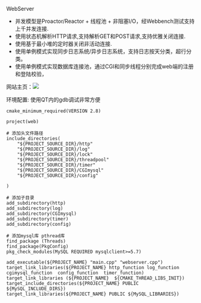 

WebServer


- 并发模型是Proactor/Reactor + 线程池 + 非阻塞I/O，经Webbench测试支持上千并发连接.
- 使用状态机解析HTTP请求,支持解析GET和POST请求,支持优雅关闭连接.
- 使用基于最小堆的定时器关闭非活动连接.
- 使用单例模式实现同步日志系统/异步日志系统，支持日志按天分类，超行分类。
- 使用单例模式实现数据库连接池，通过CGI和同步线程分别完成web端的注册和登陆校验，


网站主页：![](https://img2020.cnblogs.com/blog/1755696/202007/1755696-20200703180145867-822248581.png)


环境配置: 使用QT内的gdb调试非常方便
```
cmake_minimum_required(VERSION 2.8)

project(web)

# 添加头文件路径
include_directories(
    "${PROJECT_SOURCE_DIR}/http"
    "${PROJECT_SOURCE_DIR}/log"
    "${PROJECT_SOURCE_DIR}/lock"
    "${PROJECT_SOURCE_DIR}/threadpool"
    "${PROJECT_SOURCE_DIR}/timer"
    "${PROJECT_SOURCE_DIR}/CGImysql"
    "${PROJECT_SOURCE_DIR}/config"

)

# 添加子目录
add_subdirectory(http)
add_subdirectory(log)
add_subdirectory(CGImysql)
add_subdirectory(timer)
add_subdirectory(config)

# 添加mysql库 pthread库
find_package (Threads)
find_package(PkgConfig)
pkg_check_modules(MySQL REQUIRED mysqlclient>=5.7)

add_executable(${PROJECT_NAME} "main.cpp" "webserver.cpp")
target_link_libraries(${PROJECT_NAME} http_function log_function cgimysql_function  config_function  timer_function)
target_link_libraries (${PROJECT_NAME}  ${CMAKE_THREAD_LIBS_INIT})
target_include_directories(${PROJECT_NAME} PUBLIC ${MySQL_INCLUDE_DIRS})
target_link_libraries(${PROJECT_NAME} PUBLIC ${MySQL_LIBRARIES})

```


